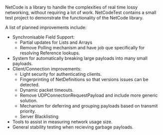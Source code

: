 NetCode is a library to handle the complexities of real time lossy networking, without requiring a lot of work.
NetCodeTest contains a small test project to demonstrate the functionality of the NetCode library.

A list of planned improvements include:
- Synchronisable Field Support:
  - Partial updates for Lists and Arrays
  - Remove Polling mechanism and have job que specifically for resolving Reference lookups.
- System for automatically breaking large payloads into many small payloads.
- Client/Connection improvements:
  - Light security for authenticating clients.
  - Fingerprinting of NetDefinitions so that versions issues can be detected.
  - Dynamic packet timeouts.
  - Remove UDPConnectionRequestPayload and include more generic solution.
  - Mechanism for deferring and grouping payloads based on transmit priority.
  - Server Blacklisting
- Tools to assist in measuring network usage size.
- General stability testing when recieving garbage payloads.
